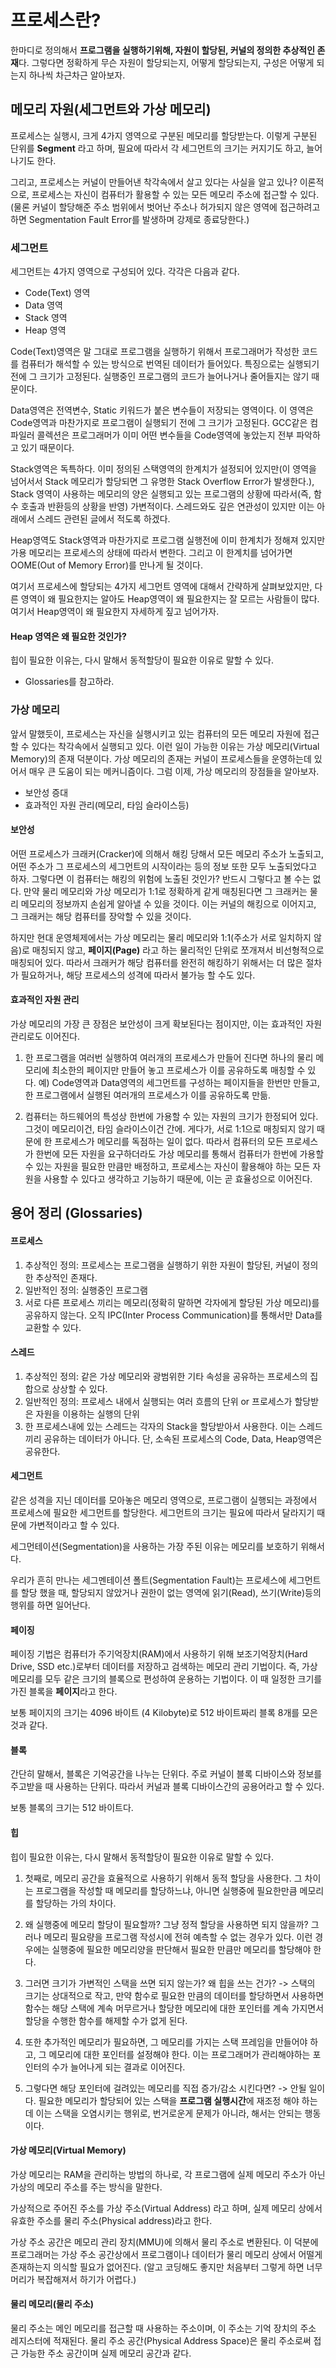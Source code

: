 ﻿# 프로세스란?

한마디로 정의해서 **프로그램을 실행하기위해, 자원이 할당된, 커널의 정의한 추상적인 존재**다. 그렇다면 정확하게 무슨 자원이 할당되는지, 어떻게 할당되는지, 구성은 어떻게 되는지 하나씩 차근차근 알아보자.

## 메모리 자원(세그먼트와 가상 메모리)

프로세스는 실행시, 크게 4가지 영역으로 구분된 메모리를 할당받는다. 이렇게 구분된 단위를 **Segment** 라고 하며, 필요에 따라서 각 세그먼트의 크기는 커지기도 하고, 늘어나기도 한다.

그리고, 프로세스는 커널이 만들어낸 착각속에서 살고 있다는 사실을 알고 있나? 이론적으로, 프로세스는 자신이 컴퓨터가 활용할 수 있는 모든 메모리 주소에 접근할 수 있다. (물론 커널이 할당해준 주소 범위에서 벗어난 주소나 허가되지 않은 영역에 접근하려고 하면 Segmentation Fault Error를 발생하며 강제로 종료당한다.)

### 세그먼트
세그먼트는 4가지 영역으로 구성되어 있다. 각각은 다음과 같다.

* Code(Text) 영역
* Data 영역
* Stack 영역
* Heap 영역

Code(Text)영역은 말 그대로 프로그램을 실행하기 위해서 프로그래머가 작성한 코드를 컴퓨터가 해석할 수 있는 방식으로 번역된 데이터가 들어있다. 특징으로는 실행되기 전에 그 크기가 고정된다. 실행중인 프로그램의 코드가 늘어나거나 줄어들지는 않기 때문이다. 

Data영역은 전역변수, Static 키워드가 붙은 변수들이 저장되는 영역이다. 이 영역은 Code영역과 마찬가지로 프로그램이 실행되기 전에 그 크기가 고정된다. GCC같은 컴파일러 콜렉션은 프로그래머가 이미 어떤 변수들을 Code영역에 놓았는지 전부 파악하고 있기 때문이다.

Stack영역은 독특하다. 이미 정의된 스택영역의 한계치가 설정되어 있지만(이 영역을 넘어서서 Stack 메모리가 할당되면 그 유명한 Stack Overflow Error가 발생한다.), Stack 영역이 사용하는 메모리의 양은 실행되고 있는 프로그램의 상황에 따라서(즉, 함수 호출과 반환등의 상황을 반영) 가변적이다. 스레드와도 깊은 연관성이 있지만 이는 아래에서 스레드 관련된 글에서 적도록 하겠다.

Heap영역도 Stack영역과 마찬가지로 프로그램 실행전에 이미 한계치가 정해져 있지만 가용 메모리는 프로세스의 상태에 따라서 변한다. 그리고 이 한계치를 넘어가면 OOME(Out of Memory Error)를 만나게 될 것이다. 

여기서 프로세스에 할당되는 4가지 세그먼트 영역에 대해서 간략하게 살펴보았지만, 다른 영역이 왜 필요한지는 알아도 Heap영역이 왜 필요한지는 잘 모르는 사람들이 많다. 여기서 Heap영역이 왜 필요한지 자세하게 짚고 넘어가자.

#### Heap 영역은 왜 필요한 것인가?

힙이 필요한 이유는, 다시 말해서 동적할당이 필요한 이유로 말할 수 있다. 

* Glossaries를 참고하라.
### 가상 메모리

앞서 말했듯이, 프로세스는 자신을 실행시키고 있는 컴퓨터의 모든 메모리 자원에 접근할 수 있다는 착각속에서 실행되고 있다. 이런 일이 가능한 이유는 가상 메모리(Virtual Memory)의 존재 덕분이다. 가상 메모리의 존재는 커널이 프로세스들을 운영하는데 있어서 매우 큰 도움이 되는 메커니즘이다. 그럼 이제, 가상 메모리의 장점들을 알아보자.

* 보안성 증대
* 효과적인 자원 관리(메모리, 타임 슬라이스등)

#### 보안성
어떤 프로세스가 크래커(Cracker)에 의해서 해킹 당해서 모든 메모리 주소가 노출되고, 어떤 주소가 그 프로세스의 세그먼트의 시작이라는 등의 정보 또한 모두 노출되었다고 하자. 그렇다면 이 컴퓨터는 해킹의 위험에 노출된 것인가? 반드시 그렇다고 볼 수는 없다.  만약 물리 메모리와 가상 메모리가 1:1로 정확하게 같게 매칭된다면 그 크래커는 물리 메모리의 정보까지 손쉽게 알아낼 수 있을 것이다.  이는 커널의 해킹으로 이어지고, 그 크래커는 해당 컴퓨터를 장악할 수 있을 것이다.

하지만 현대 운영체제에서는 가상 메모리는 물리 메모리와 1:1(주소가 서로 일치하지 않음)로 매칭되지 않고, **페이지(Page)** 라고 하는 물리적인 단위로 쪼개져서 비선형적으로 매칭되어 있다. 따라서 크래커가 해당 컴퓨터를 완전히 해킹하기 위해서는 더 많은 절차가 필요하거나, 해당 프로세스의 성격에 따라서 불가능 할 수도 있다.

#### 효과적인 자원 관리
가상 메모리의 가장 큰 장점은 보안성이 크게 확보된다는 점이지만, 이는 효과적인 자원 관리로도 이어진다. 

1. 한 프로그램을 여러번 실행하여 여러개의 프로세스가 만들어 진다면 하나의 물리 메모리에 최소한의 페이지만 만들어 놓고 프로세스가 이를 공유하도록 매칭할 수 있다. 예) Code영역과 Data영역의 세그먼트를 구성하는 페이지들을 한번만 만들고, 한 프로그램에서 실행된 여러개의 프로세스가 이를 공유하도록 만듦.

2. 컴퓨터는 하드웨어의 특성상 한번에 가용할 수 있는 자원의 크기가 한정되어 있다. 그것이 메모리이건, 타임 슬라이스이건 간에.  게다가, 서로 1:1으로 매칭되지 않기 때문에 한 프로세스가 메모리를 독점하는 일이 없다. 따라서 컴퓨터의 모든 프로세스가 한번에 모든 자원을 요구하더라도 가상 메모리를 통해서 컴퓨터가 한번에 가용할 수 있는 자원을 필요한 만큼만 배정하고, 프로세스는 자신이 활용해야 하는 모든 자원을 사용할 수 있다고 생각하고 기능하기 때문에, 이는 곧 효율성으로 이어진다.

## 용어 정리 (Glossaries)

#### 프로세스
1. 추상적인 정의: 프로세스는 프로그램을 실행하기 위한 자원이 할당된, 커널이 정의한 추상적인 존재다.
2. 일반적인 정의: 실행중인 프로그램
3. 서로 다른 프로세스 끼리는 메모리(정확히 말하면 각자에게 할당된 가상 메모리)를 공유하지 않는다. 오직 IPC(Inter Process Communication)를 통해서만 Data를 교환할 수 있다.

#### 스레드
1. 추상적인 정의: 같은 가상 메모리와 광범위한 기타 속성을 공유하는 프로세스의 집합으로 상상할 수 있다.
2. 일반적인 정의: 프로세스 내에서 실행되는 여러 흐름의 단위 or 프로세스가 할당받은 자원을 이용하는 실행의 단위
3. 한 프로세스내에 있는 스레드는 각자의 Stack을 할당받아서 사용한다. 이는 스레드끼리 공유하는 데이터가 아니다. 단, 소속된 프로세스의 Code, Data, Heap영역은 공유한다.

#### 세그먼트
같은 성격을 지닌 데이터를 모아놓은 메모리 영역으로, 프로그램이 실행되는 과정에서 프로세스에 필요한 세그먼트를 할당한다. 세그먼트의 크기는 필요에 따라서 달라지기 때문에 가변적이라고 할 수 있다.

세그먼테이션(Segmentation)을 사용하는 가장 주된 이유는 메모리를 보호하기 위해서다.

우리가 흔히 만나는 세그멘테이션 폴트(Segmentation Fault)는 프로세스에 세그먼트를 할당 했을 때, 할당되지 않았거나 권한이 없는 영역에 읽기(Read), 쓰기(Write)등의 행위를 하면 일어난다.

#### 페이징

페이징 기법은 컴퓨터가 주기억장치(RAM)에서 사용하기 위해 보조기억장치(Hard Drive, SSD etc.)로부터 데이터를 저장하고 검색하는 메모리 관리 기법이다. 즉, 가상 메모리를 모두 같은 크기의 블록으로 편성하여 운용하는 기법이다. 이 때 일정한 크기를 가진 블록을 **페이지**라고 한다.

보통 페이지의 크기는 4096 바이트 (4 Kilobyte)로 512 바이트짜리 블록 8개를 모은것과 같다.

#### 블록

간단히 말해서, 블록은 기억공간을 나누는 단위다. 주로 커널이 블록 디바이스와 정보를 주고받을 때 사용하는 단위다. 따라서 커널과 블록 디바이스간의 공용어라고 할 수 있다.

보통 블록의 크기는 512 바이트다.

#### 힙

힙이 필요한 이유는, 다시 말해서 동적할당이 필요한 이유로 말할 수 있다. 

1. 첫째로, 메모리 공간을 효율적으로 사용하기 위해서 동적 할당을 사용한다. 그 차이는 프로그램을 작성할 때 메모리를 할당하느냐, 아니면 실행중에 필요한만큼 메모리를 할당하는 가의 차이다.

2. 왜 실행중에 메모리 할당이 필요할까? 그냥 정적 할당을 사용하면 되지 않을까? 그러나 메모리 필요량을 프로그램 작성시에 전혀 예측할 수 없는 경우가 있다.  이런 경우에는 실행중에 필요한 메모리양을 판단해서 필요한 만큼만 메모리를 할당해야 한다.

3.  그러면 크기가 가변적인 스택을 쓰면 되지 않는가? 왜 힙을 쓰는 건가? -> 스택의 크기는 상대적으로 작고, 만약 함수로 필요한 만큼의 데이터를 할당하면서 사용하면 함수는 해당 스택에 계속 머무르거나 할당한 메모리에 대한 포인터를 계속 가지면서 할당을 수행한 함수를 해제할 수가 없게 된다. 

4. 또한 추가적인 메모리가 필요하면, 그 메모리를 가지는 스택 프레임을 만들어야 하고, 그 메모리에 대한 포인터를 설정해야 한다. 이는 프로그래머가 관리해야하는 포인터의 수가 늘어나게 되는 결과로 이어진다. 

5. 그렇다면 해당 포인터에 걸려있는 메모리를 직접 증가/감소 시킨다면? -> 안될 일이다. 필요한 메모리가 할당되어 있는 스택을 **프로그램 실행시간**에  재조정 해야 하는데 이는 스택을 오염시키는 행위로, 번거로운게 문제가 아니라, 해서는 안되는 행동이다.

#### 가상 메모리(Virtual Memory)
가상 메모리는 RAM을 관리하는 방법의 하나로, 각 프로그램에 실제 메모리 주소가 아닌 가상의 메모리 주소를 주는 방식을 말한다.

가상적으로 주어진 주소를 가상 주소(Virtual Address) 라고 하며, 실제 메모리 상에서 유효한 주소를 물리 주소(Physical address)라고 한다.

가상 주소 공간은 메모리 관리 장치(MMU)에 의해서 물리 주소로 변환된다. 이 덕분에 프로그래머는 가상 주소 공간상에서 프로그램이나 데이터가 물리 메모리 상에서 어떨게 존재하는지 의식할 필요가 없어진다. (알고 코딩해도 좋지만 처음부터 그렇게 하면 너무 머리가 복잡해져서 하기가 어렵다.)

#### 물리 메모리(물리 주소)
물리 주소는 메인 메모리를 접근할 때 사용하는 주소이며, 이 주소는 기억 장치의 주소 레지스터에 적재된다. 물리 주소 공간(Physical Address Space)은 물리 주소로써 접근 가능한 주소 공간이며 실제 메모리 공간과 같다.

